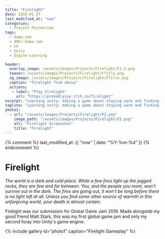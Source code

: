```yaml
---
title: "Firelight"
date: 2019-01-27
last_modified_at: "now"
categories:
  - Project Postmortem
tags:
  - Game-Jam
  - 48hr-Game-Jam
  - C#
  - Unity
  - Engine-Learning

header:
  overlay_image: /assets/images/Projects/Firelight/F1-2.png
  teaser: /assets/images/Projects/Firelight/FTitle.png
  og_image: /assets/images/Projects/Firelight/FTitle.png
  caption: "Firelight from above"
  actions: 
   - label: "Play Firelight"
     url: "https://probablyjay.itch.io/firelight"
excerpt: "Learning unity: making a game about staying warm and finding friends."
tagline: "Learning unity: making a game about staying warm and finding friends."
photo1:
  - url: "/assets/images/Projects/Firelight/F2.png"
    image_path: "/assets/images/Projects/Firelight/F2.png"
    alt: "Firelight Screenshot"
    title: "Firelight"
---
```

{% comment %} last_modified_at: {{ "now" | date: "%Y-%m-%d" }} {% endcomment %}
# Firelight
*The world is a dark and cold place. While a few fires light up the jagged rocks, 
they are few and far between. You, and the people you meet, won't survive out in the dark. 
The fires are going out, it won't be long before there is no light left at all. 
Unless you find some other source of warmth in this unforgiving world, 
your death is almost certain.*

Firelight was our submission for Global Game Jam 2019. Made alongside my good friend Matt Stark, this was my first global game 
jam and only my second foray into Unity's game engine.

{% include gallery id="photo1" caption="Firelight Gameplay" %}

